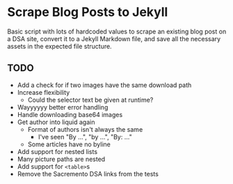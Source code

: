 # Scrape Blog Posts to Jekyll

Basic script with lots of hardcoded values to scrape an existing blog post on a DSA site, convert it to a Jekyll Markdown file, and save all the necessary assets in the expected file structure.

## TODO

* Add a check for if two images have the same download path
* Increase flexibility
  * Could the selector text be given at runtime?
* Wayyyyyy better error handling
* Handle downloading base64 images
* Get author into liquid again
  * Format of authors isn't always the same
    * I've seen "By ...", "by ...", "By: ..."
  * Some articles have no byline
* Add support for nested lists
* Many picture paths are nested
* Add support for `<table>`s
* Remove the Sacremento DSA links from the tests
